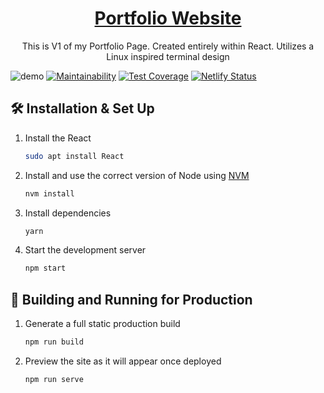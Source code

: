 <h1 align="center"><a href="http://iliyandimitrov.com/" target="_blank"/>Portfolio Website</a></h1>
<p align="center">This is V1 of my Portfolio Page. Created entirely within React. Utilizes a Linux inspired terminal design</p>

![demo](https://raw.githubusercontent.com/IliyanID/PortfolioWebsite/master/Resources/front-page.PNG)
[![Maintainability](https://api.codeclimate.com/v1/badges/a99a88d28ad37a79dbf6/maintainability)](https://codeclimate.com/github/codeclimate/codeclimate/maintainability)
[![Test Coverage](https://api.codeclimate.com/v1/badges/a99a88d28ad37a79dbf6/test_coverage)](https://codeclimate.com/github/codeclimate/codeclimate/test_coverage)
[![Netlify Status](https://api.netlify.com/api/v1/badges/62a87248-ea51-44de-aa54-0b75d4b39ac9/deploy-status)](https://app.netlify.com/sites/iliyandimitrov/deploys)
## 🛠 Installation & Set Up

1. Install the React

   ```sh
   sudo apt install React
   ```

2. Install and use the correct version of Node using [NVM](https://github.com/nvm-sh/nvm)

   ```sh
   nvm install
   ```

3. Install dependencies

   ```sh
   yarn
   ```

4. Start the development server

   ```sh
   npm start
   ```

## 🚀 Building and Running for Production

1. Generate a full static production build

   ```sh
   npm run build
   ```

1. Preview the site as it will appear once deployed

   ```sh
   npm run serve
   ```
